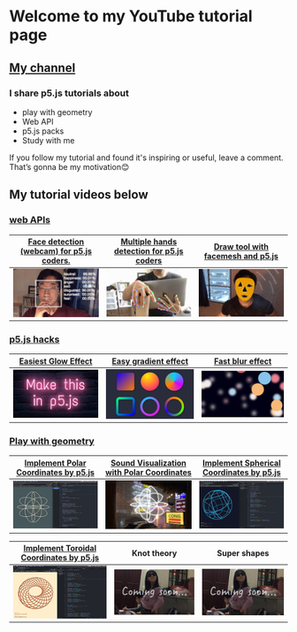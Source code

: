 # Welcome to my YouTube tutorial page  
## [My channel](https://www.youtube.com/channel/UCACzb9JwH0ppt9Xwcpz9Bmw)

### I share p5.js tutorials about 
* play with geometry
* Web API
* p5.js packs
* Study with me

If you follow my tutorial and found it's inspiring or useful, leave a comment. That’s gonna be my motivation😊


## My tutorial videos below
### [web APIs](https://youtube.com/playlist?list=PLRD0f8kJKduLKW9uMmitwa6I_nOAI2GM6)

[Face detection (webcam) for p5.js coders.](https://youtu.be/3yqANLRWGLo) | [Multiple hands detection for p5.js coders](https://youtu.be/BX8ibqq0MJU) | [Draw tool with facemesh and p5.js](https://youtu.be/yrsxDOBL5xM)
------------- | ------------- | -------------
![](/readMeImages/faceAPI.png)  | ![](/readMeImages/handsDetection.png) | ![](/readMeImages/facemesh.png)



### [p5.js hacks](https://youtube.com/playlist?list=PLRD0f8kJKduJliYXq4BwRyHeSOreF4PrL)

[Easiest Glow Effect](https://youtu.be/iIWH3IUYHzM) | [Easy gradient effect](https://youtu.be/-MUOweQ6wac) | [Fast blur effect](https://youtu.be/s7CTmJt0NfI)
------------- | ------------- | -------------
![](/readMeImages/glowEffect.png)  | ![](/readMeImages/gradientEffect.png) | ![](/readMeImages/fastBlurEffect.png)



### [Play with geometry](https://youtube.com/playlist?list=PLRD0f8kJKduISKaiBZzWsMqsAzw9qzSNE)

[Implement Polar Coordinates by p5.js](https://youtu.be/sncVcmV6bI8) | [Sound Visualization with Polar Coordinates](https://youtu.be/sncVcmV6bI8) | [Implement Spherical Coordinates by p5.js](https://youtu.be/SGHWZz5Mrsw)
------------- | ------------- | -------------
![](/readMeImages/polarCoordinates.png) | ![](/readMeImages/soundReactive.png) | ![](/readMeImages/sphericalCoordinates.png)


[Implement Toroidal Coordinates by p5.js](https://youtu.be/iNA4yH7DAN8) | Knot theory | Super shapes
------------- | ------------- | -------------
![](/readMeImages/toroidalCoordinates.png) | ![](/readMeImages/ComingSoon/ComingSoon0.png) | ![](/readMeImages/ComingSoon/ComingSoon0.png)
